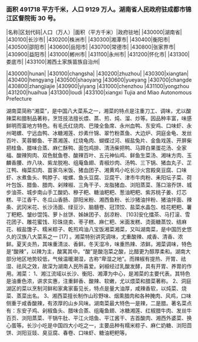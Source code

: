 <!--
 * @Author: vigne 1186963387@qq.com
 * @Date: 2022-10-01 10:44:38
 * @FilePath: /cooking-menu/src/views/asia/eastAsia/china/mockData/hunanProvince/readme.md
 * @Description:
 *
 * Copyright (c) 2023 by ${git_name_email}, All Rights Reserved.
-->

### 面积 491718 平方千米，人口 9129 万人。湖南省人民政府驻成都市锦江区督院街 30 号。

<!-- ||||| -->

|名称|区划代码|人口（万人）|面积（平方千米）|政府驻地| |430000|湖南省| |430100|长沙市| |430200|株洲市| |430300|湘潭市| |430400|衡阳市| |430500|邵阳市| |430600|岳阳市| |430700|常德市| |430800|张家界市| |430900|益阳市| |431000|郴州市| |431100|永州市| |431200|怀化市| |431300|娄底市| |433100|湘西土家族苗族自治州|

|430000|hunan| |430100|changsha| |430200|zhuzhou| |430300|xiangtan| |430400|hengyang |430500|shaoyang |430600|yueyang |430700|changde |430800|zhangjiajie |430900|yiyang |431000|chenzhou |431100|yongzhou |431200|huaihua |431300|loudi |433100|xiangxi Tujia and Miao Autonomous Prefecture

湖南菜简称“湘菜”，是中国八大菜系之一，湘菜的特点是注重刀工、调味，尤以酸辣菜和腊制品著称，烹饪技法擅长煨、蒸、煎、炖、溜、炒等。因品种丰富，味感鲜明而富地方特色。有毛氏红烧肉、巴陵全鱼席、永州血鸭、东安鸡、口味虾、永州喝螺、宁远血鸭、冰糖湘莲、炒素什锦、翠竹粉蒸鱼、大边炉、洞庭金龟、发丝百叶、芙蓉鲫鱼、干蒸湘莲、红烧龟肉、蝴蝶过河、椒盐兔片、金鱼戏莲、开屏柴把桂鱼、腊味合蒸、麻仁酥鸭、面包鸡排、清汤柴把鸭、马蹄白果蛋花汤、全家福、酸辣狗肉、双色鱿鱼卷、酸辣百叶、五元神仙鸡、鲜鱼生菜汤、湘味方肉、玉麟香腰、炸八块、紫龙脱袍、组庵鱼翅、青椒炒肉、汤鸭、三下锅、猪血丸子、芷江鸭、梅菜扣肉、苗家乌米饭、猪血团子、湘黄鸡小吃长沙火宫殿臭豆腐、口味虾、水煮鱼头、鸭脖子、唆螺、鱼头豆腐、豆腐干、津市牛肉粉、耒阳坛子菜、荷叶包饭、腊鱼、腊肉、剁辣椒、三角干子、龙脂猪血、浏阳蒸菜、落口溶乔饼、城步油茶、城步南山手工酸奶、穇子粑、糖油粑粑、葱油粑粑、紫苏桃子姜、灯芯糕、平江香干、冬瓜山香肠、邵阳米粉、湘西鱼粉、长沙猪油拌粉、猪油拌面、辣条、武冈米花、长沙汤面、绿豆沙、脑髓卷、冠顶饺、盐菜水晶包、桂花粑粑、薯丁粑粑、皱纱馄饨、萝卜丝饼、姊妹团子、刮凉粉、 [103]安化擂茶、马打滚、雪花团子、雕花蜜饯、珍珠烧卖、枣子糕、麻仁粑、米面发糕、烫面糖蒸饺、结麻花、椒盐馓子、糯米粽子、乾煎鸡油八宝饭湘菜湘菜，又叫湖南菜，是中国历史悠久的汉族八大菜系之一 [17] 。湘菜特别讲究调味，尤重酸辣、咸香、清香、浓鲜。夏天炎热，其味重清淡、香鲜。冬天湿冷，味重热辣、浓鲜。湘菜调味，特色是“酸辣”，以辣为主，酸寓其中。“酸”是酸泡菜之酸，比醋更为醇厚柔和。湖南大部分地区地势较低，气候温暖潮湿，古称“卑湿之地”。而辣椒有提热、开胃、祛湿、祛风之效，故深为湖南人民所喜爱。剁椒经过乳酸发酵，具有开胃、养胃的作用。湘菜： 1、湘江流域以长沙、衡阳、湘潭为中心，是湘菜的主要代表。其特色是油重色浓，讲求实惠，注重鲜香、酸辣、软嫩，尤以煨菜和腊菜著称。 2、洞庭湖区的菜以烹制河鲜和家禽家畜见长，特点是量大油厚，咸辣香软，以炖菜、烧菜、蒸菜出名。 3、湘西菜擅长制作山珍野味、烟熏腊肉和各种腌肉、风鸡，口味侧重于咸香酸辣，有浓厚的山乡风味。湖南菜最大特色一是辣，二是腊。著名菜点有：东安子鸡、剁椒鱼头、腊味合蒸、组庵鱼翅、冰糖湘莲、红椒腊牛肉、发丝牛百页、浏阳蒸菜、干锅牛肚、平江火焙鱼、平江酱干、吉首酸肉、湘西外婆菜、换心蛋等。长沙小吃是中国四大小吃之一，主要品种有糯米粽子、麻仁奶糖、浏阳茴饼、浏阳豆豉、臭豆腐、春卷、口味虾、糖油粑粑等。
